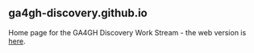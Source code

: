 ## ga4gh-discovery.github.io
Home page for the GA4GH Discovery Work Stream - the web version is
[here](https://ga4gh-discovery.github.io).
